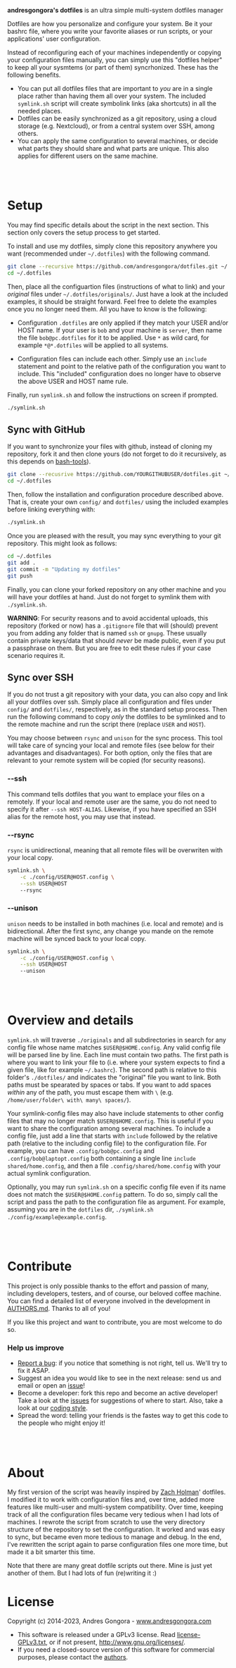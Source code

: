 **andresgongora's dotfiles** is an ultra simple multi-system dotfiles manager

Dotfiles are how you personalize and configure your system. Be it your bashrc
file, where you write your favorite aliases or run scripts, or your
applications' user configuration.

Instead of reconfiguring each of your machines independently or copying your
configuration files manually, you can simply use this "dotfiles helper"
to keep all your sysmtems (or part of them) syncrhonized. These has the
following benefits.

- You can put all dotfiles files that are important to _you_ are in a single
  place rather than having them all over your system. The included `symlink.sh`
  script will create symbolink links (aka shortcuts) in all the needed places.
- Dotfiles can be easily synchronized as a git repository, using a cloud storage
  (e.g. Nextcloud), or from a central system over SSH, among others.
- You can apply the same configuration to several machines, or decide
  what parts they should share and what parts are unique. This also applies
  for different users on the same machine.






<br/><br/>
<!--------------------------------------+-------------------------------------->
#                                     Setup
<!--------------------------------------+-------------------------------------->

You may find specific details about the script in the next section. This section
only covers the setup process to get started.

To install and use my dotfiles, simply clone this repository anywhere you want
(recommended under `~/.dotfiles`) with the following command.

```sh
git clone --recursive https://github.com/andresgongora/dotfiles.git ~/.dotfiles
cd ~/.dotfiles
```

Then, place all the configuartion files (instructions of what to link) and your
_original_ files under `~/.dotfiles/originals/`. Just have a look at the included
examples, it should be straight forward. Feel free to delete the examples once
you no longer need them. All you have to know is the following:

* Configuration `.dotfiles` are only applied if they match your USER
and/or HOST name. If your user is `bob` and your machine is `server`, then
name the file `bob@pc.dotfiles` for it to be applied. Use `*` as wild card, for
example `*@*.dotfiles` will be applied to all systems.

* Configuration files can include each other. Simply use an `include` statement
and point to the relative path of the configuration you want to include. This
"included" configuration does no longer have to observe the above USER and HOST
name rule.


Finally, run `symlink.sh` and follow the instructions on screen if prompted.

```sh
./symlink.sh
```



## Sync with GitHub

If you want to synchronize your files with github, instead of cloning my
repository, fork it and then clone yours (do not forget to do it recursively,
as this depends on [bash-tools](https://github.com/andresgongora/bash-tools)).


```sh
git clone --recusrive https://github.com/YOURGITHUBUSER/dotfiles.git ~/.dotfiles
cd ~/.dotfiles
```

Then, follow the installation and configuration procedure described above. That
is, create your own `config/` and `dotfiles/` using the included examples before
linking everything with:

```sh
./symlink.sh
```

Once you are pleased with the result, you may sync everything to your git
repository. This might look as follows:

```sh
cd ~/.dotfiles
git add .
git commit -m "Updating my dotfiles"
git push
```

Finally, you can clone your forked repository on any other machine and you will
have your dotfiles at hand. Just do not forget to symlink them with
`./symlink.sh`.

**WARNING**: For security reasons and to avoid accidental uploads, this
repository (forked or now) has a `.gitignore` file that will (should) prevent
you from adding any folder that is named `ssh` or `gnupg`. These usually contain
private keys/data that should _never_ be made public, even if you put a
passphrase on them. But you are free to edit these rules if your case scenario
requires it.



## Sync over SSH

If you do not trust a git repository with your data, you can also copy and
link all your dotfiles over ssh. Simply place all configuration and files under
`config/` and `dotfiles/`, respectively, as in the standard setup process.
Then run the following command to copy _only_ the dotfiles to be symlinked and
to the remote machine and run the script there (replace `USER` and `HOST`).

You may choose between `rsync` and `unison` for the sync process. This tool
will take care of syncing your local and remote files (see below for their
advantages and disadvantages). For both option, only the files that are relevant
to your remote system will be copied (for security reasons).

### --ssh

This command tells dotfiles that you want to emplace your files on a remotely.
If your local and remote user are the same, you do not need to specify it after
`--ssh HOST-ALIAS`. Likewise, if you have specified an SSH alias for the remote host,
you may use that instead.

### --rsync
`rsync` is unidirectional, meaning that all remote files will be overwriten
with your local copy.

```sh
symlink.sh \
	-c ./config/USER@HOST.config \
	--ssh USER@HOST
	--rsync
```

### --unison
`unison` needs to be installed in both machines (i.e. local and remote) and
is bidirectional. After the first sync, any change you mande on the
remote machine will be synced back to your local copy.

```sh
symlink.sh \
	-c ./config/USER@HOST.config \
	--ssh USER@HOST
	--unison
```






<br/><br/>
<!--------------------------------------+-------------------------------------->
#                              Overview and details
<!--------------------------------------+-------------------------------------->

`symlink.sh` will traverse `./originals` and all subdirectories in search for any
config file whose name matches `$USER@$HOME.config`. Any valid config file will
be parsed line by line. Each line must contain two paths. The first path is
where you want to link your file to (i.e. where your system expects to find
a given file, like for example `~/.bashrc`). The second path is relative to
this folder's `./dotfiles/` and indicates the "original" file you want to link.
Both paths must be spearated by spaces or tabs. If you want to add spaces
_within_ any of the path, you must escape them with `\`
(e.g. `/home/user/folder\ with\ many\ spaces/`).

Your symlink-config files may also have include statements to other config files
that may no longer match `$USER@$HOME.config`. This is useful if you want to
share the configuration among several machines. To include a config file, just
add a line that starts with `include` followed by the relative path (relative to
the including config file) to the configuration file. For example, you can have
`.config/bob@pc.config` and `.config/bob@laptopt.config` both containing a
single line `include shared/home.config`, and then a file
`.config/shared/home.config` with your actual symlink configuration.

Optionally, you may run `symlink.sh` on a specific config file even if its name
does not match the `$USER@$HOME.config` pattern. To do so, simply call the
script and pass the path to the configuration file as argument. For example,
assuming you are in the `dotfiles` dir,
`./symlink.sh ./config/example@example.config`.






<br/><br/>
<!--------------------------------------+-------------------------------------->
#                                   Contribute
<!--------------------------------------+-------------------------------------->

This project is only possible thanks to the effort and passion of many,
including developers, testers, and of course, our beloved coffee machine.
You can find a detailed list of everyone involved in the development
in [AUTHORS.md](AUTHORS.md). Thanks to all of you!

If you like this project and want to contribute, you are most welcome to do so.



### Help us improve

* [Report a bug](https://github.com/andresgongora/synth-shell/issues/new/choose):
  if you notice that something is not right, tell us. We'll try to fix it ASAP.
* Suggest an idea you would like to see in the next release: send us
  and email or open an [issue](https://github.com/andresgongora/synth-shell/issues)!
* Become a developer: fork this repo and become an active developer!
  Take a look at the [issues](https://github.com/andresgongora/synth-shell/issues)
  for suggestions of where to start. Also, take a look at our
  [coding style](coding_style.md).
* Spread the word: telling your friends is the fastes way to get this code to
  the people who might enjoy it!






<br/><br/>
<!--------------------------------------+-------------------------------------->
#                                     About
<!--------------------------------------+-------------------------------------->

My first version of the script was heavily inspired by
[Zach Holman](https://github.com/holman)' dotfiles.
I modified it to work with configuration files and, over time, added more
features like multi-user and multi-system compatibility. Over time, keeping
track of all the configuration files became very tedious when I had lots of
machines. I rewrote the script from scratch to use the very directory structure
of the repository to set the configuration. It worked and was easy to sync, but
became even more tedious to manage and debug. In the end, I've rewritten the
script again to parse configuration files one more time, but made it a bit
smarter this time.

Note that there are many great dotfile scripts out there.
Mine is just yet another of them. But I had lots of fun (re)writing it :)






<!--------------------------------------+-------------------------------------->
#                                    License
<!--------------------------------------+-------------------------------------->

Copyright (c) 2014-2023, Andres Gongora - www.andresgongora.com

* This software is released under a GPLv3 license.
  Read [license-GPLv3.txt](LICENSE),
  or if not present, <http://www.gnu.org/licenses/>.
* If you need a closed-source version of this software
  for commercial purposes, please contact the [authors](AUTHORS.md).
